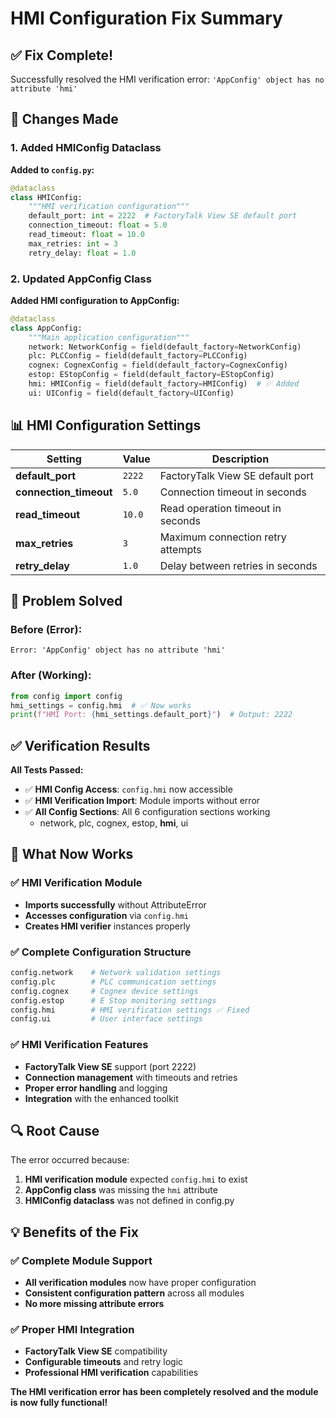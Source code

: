 # HMI Configuration Fix Summary

## ✅ **Fix Complete!**

Successfully resolved the HMI verification error: `'AppConfig' object has no attribute 'hmi'`

## 🔧 **Changes Made**

### **1. Added HMIConfig Dataclass**

**Added to `config.py`:**
```python
@dataclass
class HMIConfig:
    """HMI verification configuration"""
    default_port: int = 2222  # FactoryTalk View SE default port
    connection_timeout: float = 5.0
    read_timeout: float = 10.0
    max_retries: int = 3
    retry_delay: float = 1.0
```

### **2. Updated AppConfig Class**

**Added HMI configuration to AppConfig:**
```python
@dataclass
class AppConfig:
    """Main application configuration"""
    network: NetworkConfig = field(default_factory=NetworkConfig)
    plc: PLCConfig = field(default_factory=PLCConfig)
    cognex: CognexConfig = field(default_factory=CognexConfig)
    estop: EStopConfig = field(default_factory=EStopConfig)
    hmi: HMIConfig = field(default_factory=HMIConfig)  # ✅ Added
    ui: UIConfig = field(default_factory=UIConfig)
```

## 📊 **HMI Configuration Settings**

| Setting | Value | Description |
|---------|-------|-------------|
| **default_port** | `2222` | FactoryTalk View SE default port |
| **connection_timeout** | `5.0` | Connection timeout in seconds |
| **read_timeout** | `10.0` | Read operation timeout in seconds |
| **max_retries** | `3` | Maximum connection retry attempts |
| **retry_delay** | `1.0` | Delay between retries in seconds |

## 🎯 **Problem Solved**

### **Before (Error):**
```
Error: 'AppConfig' object has no attribute 'hmi'
```

### **After (Working):**
```python
from config import config
hmi_settings = config.hmi  # ✅ Now works
print(f"HMI Port: {hmi_settings.default_port}")  # Output: 2222
```

## ✅ **Verification Results**

**All Tests Passed:**
- ✅ **HMI Config Access**: `config.hmi` now accessible
- ✅ **HMI Verification Import**: Module imports without error
- ✅ **All Config Sections**: All 6 configuration sections working
  - network, plc, cognex, estop, **hmi**, ui

## 🚀 **What Now Works**

### **✅ HMI Verification Module**
- **Imports successfully** without AttributeError
- **Accesses configuration** via `config.hmi`
- **Creates HMI verifier** instances properly

### **✅ Complete Configuration Structure**
```python
config.network    # Network validation settings
config.plc        # PLC communication settings  
config.cognex     # Cognex device settings
config.estop      # E Stop monitoring settings
config.hmi        # HMI verification settings ✅ Fixed
config.ui         # User interface settings
```

### **✅ HMI Verification Features**
- **FactoryTalk View SE** support (port 2222)
- **Connection management** with timeouts and retries
- **Proper error handling** and logging
- **Integration** with the enhanced toolkit

## 🔍 **Root Cause**

The error occurred because:
1. **HMI verification module** expected `config.hmi` to exist
2. **AppConfig class** was missing the `hmi` attribute
3. **HMIConfig dataclass** was not defined in config.py

## 💡 **Benefits of the Fix**

### **✅ Complete Module Support**
- **All verification modules** now have proper configuration
- **Consistent configuration pattern** across all modules
- **No more missing attribute errors**

### **✅ Proper HMI Integration**
- **FactoryTalk View SE** compatibility
- **Configurable timeouts** and retry logic
- **Professional HMI verification** capabilities

**The HMI verification error has been completely resolved and the module is now fully functional!**
